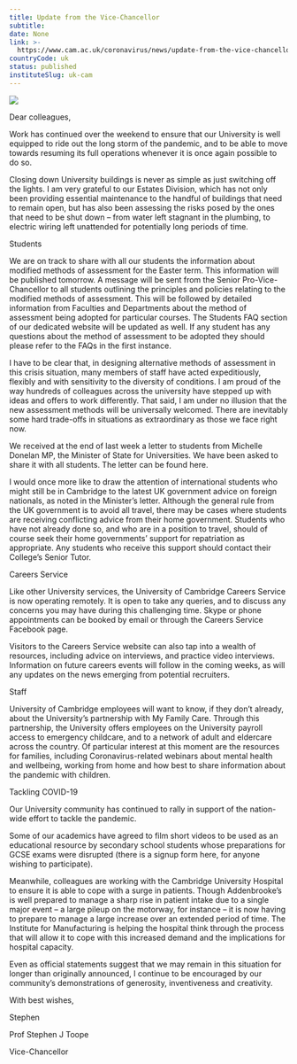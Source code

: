 ```yaml
---
title: Update from the Vice-Chancellor
subtitle: 
date: None
link: >-
  https://www.cam.ac.uk/coronavirus/news/update-from-the-vice-chancellor-5
countryCode: uk
status: published
instituteSlug: uk-cam
---
```

![](https://www.cam.ac.uk/sites/www.cam.ac.uk/files/favicon.ico)

Dear colleagues,

Work has continued over the weekend to ensure that our University is well equipped to ride out the long storm of the pandemic, and to be able to move towards resuming its full operations whenever it is once again possible to do so.

Closing down University buildings is never as simple as just switching off the lights. I am very grateful to our Estates Division, which has not only been providing essential maintenance to the handful of buildings that need to remain open, but has also been assessing the risks posed by the ones that need to be shut down – from water left stagnant in the plumbing, to electric wiring left unattended for potentially long periods of time.

Students

We are on track to share with all our students the information about modified methods of assessment for the Easter term. This information will be published tomorrow. A message will be sent from the Senior Pro-Vice-Chancellor to all students outlining the principles and policies relating to the modified methods of assessment. This will be followed by detailed information from Faculties and Departments about the method of assessment being adopted for particular courses. The Students FAQ section of our dedicated website will be updated as well. If any student has any questions about the method of assessment to be adopted they should please refer to the FAQs in the first instance.

I have to be clear that, in designing alternative methods of assessment in this crisis situation, many members of staff have acted expeditiously, flexibly and with sensitivity to the diversity of conditions. I am proud of the way hundreds of colleagues across the university have stepped up with ideas and offers to work differently. That said, I am under no illusion that the new assessment methods will be universally welcomed. There are inevitably some hard trade-offs in situations as extraordinary as those we face right now.

We received at the end of last week a letter to students from Michelle Donelan MP, the Minister of State for Universities. We have been asked to share it with all students. The letter can be found here.

I would once more like to draw the attention of international students who might still be in Cambridge to the latest UK government advice on foreign nationals, as noted in the Minister’s letter. Although the general rule from the UK government is to avoid all travel, there may be cases where students are receiving conflicting advice from their home government. Students who have not already done so, and who are in a position to travel, should of course seek their home governments’ support for repatriation as appropriate. Any students who receive this support should contact their College’s Senior Tutor.

Careers Service

Like other University services, the University of Cambridge Careers Service is now operating remotely. It is open to take any queries, and to discuss any concerns you may have during this challenging time. Skype or phone appointments can be booked by email or through the Careers Service Facebook page.

Visitors to the Careers Service website can also tap into a wealth of resources, including advice on interviews, and practice video interviews. Information on future careers events will follow in the coming weeks, as will any updates on the news emerging from potential recruiters.

Staff

University of Cambridge employees will want to know, if they don’t already, about the University’s partnership with My Family Care. Through this partnership, the University offers employees on the University payroll access to emergency childcare, and to a network of adult and eldercare across the country. Of particular interest at this moment are the resources for families, including Coronavirus-related webinars about mental health and wellbeing, working from home and how best to share information about the pandemic with children.

Tackling COVID-19

Our University community has continued to rally in support of the nation-wide effort to tackle the pandemic.

Some of our academics have agreed to film short videos to be used as an educational resource by secondary school students whose preparations for GCSE exams were disrupted (there is a signup form here, for anyone wishing to participate).

Meanwhile, colleagues are working with the Cambridge University Hospital to ensure it is able to cope with a surge in patients. Though Addenbrooke’s is well prepared to manage a sharp rise in patient intake due to a single major event – a large pileup on the motorway, for instance – it is now having to prepare to manage a large increase over an extended period of time. The Institute for Manufacturing is helping the hospital think through the process that will allow it to cope with this increased demand and the implications for hospital capacity.

Even as official statements suggest that we may remain in this situation for longer than originally announced, I continue to be encouraged by our community’s demonstrations of generosity, inventiveness and creativity.

With best wishes,

Stephen

Prof Stephen J Toope

Vice-Chancellor